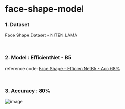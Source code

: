 # face-shape-model


### 1. Dataset
[Face Shape Dataset - NITEN LAMA](https://www.kaggle.com/datasets/niten19/face-shape-dataset)

<br>  

### 2. Model : EfficientNet - B5
reference code: 
[Face Shape - EfficientNetB5 - Acc 68%](https://www.kaggle.com/code/tqtrinh/face-shape-efficientnetb5-acc-68)

<br>  

### 3. Accuracy : 80%
![image](https://user-images.githubusercontent.com/61939286/190403874-b3ec842c-0d19-403d-b852-681277cc705c.png)

